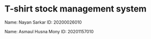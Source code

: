 # T-shirt stock management system

Name: Nayan Sarkar
ID: 20200026010

Name: Asmaul Husna Mony
ID: 20201157010
